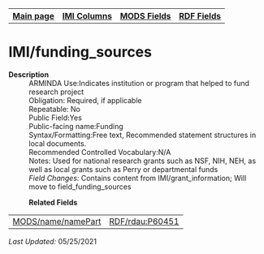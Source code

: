 <!DOCTYPE html>
<html>

<body>
<table style="width:100%">
  <tr>
    <th><a href="index.md">Main page</a></th>
	<th><a href="IMI.md">IMI Columns</a></th>
    <th><a href="MODS.md">MODS Fields</a></th>
    <th><a href="RDF.md">RDF Fields</a></th>
  </tr>
</table>

<h1>IMI/funding_sources</h1>
<dl>
  <dt><b>Description</b></dt>
  <dd>ARMINDA Use:Indicates institution or program that helped to fund research project</dd>
  <dd>Obligation: Required, if applicable</dd>
  <dd>Repeatable: No</dd>
  <dd>Public Field:Yes</dd>
  <dd>Public-facing name:Funding</dd>
  <dd>Syntax/Formatting:Free text, Recommended statement structures in local documents.</dd>
  <dd>Recommended Controlled Vocabulary:N/A</dd>
  <dd>Notes: Used for national research grants such as NSF, NIH, NEH, as well as local grants such as Perry or departmental funds</ul>
	</dd>
  <dd><i>Field Changes: </i>Contains content from IMI/grant_information; Will move to field_funding_sources</dd>
</dl>
<dl>
	<dd><b>Related Fields</b></dd>
		<table>
				<td><a href="mods.name.md">MODS/name/namePart</a></td>
				<td><a href="rdf.rdau.p60451.md">RDF/rdau:P60451</a></td>
		</table>
</dl>
<p><i>Last Updated: </i>05/25/2021</p>
</body>
</html>